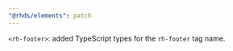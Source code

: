 ```yaml
---
"@rhds/elements": patch
---
```


`<rh-footer>`: added TypeScript types for the `rh-footer` tag name.
